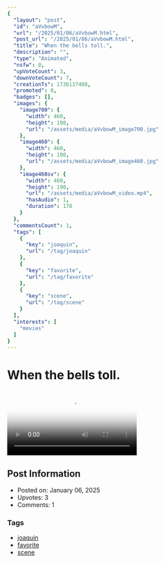 ```yaml
---
{
  "layout": "post",
  "id": "aVvbowM",
  "url": "/2025/01/06/aVvbowM.html",
  "post_url": "/2025/01/06/aVvbowM.html",
  "title": "When the bells toll.",
  "description": "",
  "type": "Animated",
  "nsfw": 0,
  "upVoteCount": 3,
  "downVoteCount": 7,
  "creationTs": 1736137408,
  "promoted": 0,
  "badges": [],
  "images": {
    "image700": {
      "width": 460,
      "height": 190,
      "url": "/assets/media/aVvbowM_image700.jpg"
    },
    "image460": {
      "width": 460,
      "height": 190,
      "url": "/assets/media/aVvbowM_image460.jpg"
    },
    "image460sv": {
      "width": 460,
      "height": 190,
      "url": "/assets/media/aVvbowM_video.mp4",
      "hasAudio": 1,
      "duration": 178
    }
  },
  "commentsCount": 1,
  "tags": [
    {
      "key": "joaquin",
      "url": "/tag/joaquin"
    },
    {
      "key": "favorite",
      "url": "/tag/favorite"
    },
    {
      "key": "scene",
      "url": "/tag/scene"
    }
  ],
  "interests": [
    "movies"
  ]
}
---
```


# When the bells toll.

<video controls playsinline loop poster="/assets/media/aVvbowM_image460.jpg">
  <source src="/assets/media/aVvbowM_video.mp4" type="video/mp4">
  Your browser does not support the video tag.
</video>

## Post Information

- Posted on: January 06, 2025
- Upvotes: 3
- Comments: 1

### Tags

- [joaquin](/tag/joaquin)
- [favorite](/tag/favorite)
- [scene](/tag/scene)
